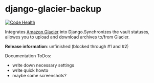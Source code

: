 django-glacier-backup
=====================

[![Code Health](https://landscape.io/github/dArignac/django-glacier-backup/master/landscape.svg?style=flat)](https://landscape.io/github/dArignac/django-glacier-backup/master)

Integrates [Amazon Glacier](http://aws.amazon.com/glacier/) into Django.Synchronizes the vault statuses, allowes you to upload and download archives to/from Glacier.

**Release information**: unfinished (blocked through #1 and #2)


Documentation ToDos:

- write down necessary settings
- write quick howto
- maybe some screenshots?
